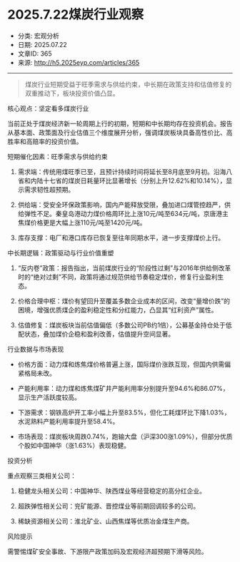 # 2025.7.22煤炭行业观察

- 分类: 宏观分析
- 日期: 2025.07.22
- 文章ID: 365
- 来源: http://h5.2025eyp.com/articles/365

---

> 煤炭行业短期受益于旺季需求与供给约束，中长期在政策支持和估值修复的双重推动下，板块投资价值凸显。

核心观点：坚定看多煤炭行业

当前正处于煤炭经济新一轮周期上行的初期，短期和中长期均存在投资机会。报告从基本面、政策面及行业估值三个维度展开分析，强调煤炭板块具备高性价比、高胜率和高赔率的投资价值。

短期催化因素：旺季需求与供给约束

1. 需求端：传统用煤旺季已至，且预计持续时间将延长至8月底至9月初。沿海八省和内陆十七省的煤炭日耗量环比显著增长（分别上升12.62%和10.14%），显示需求韧性超预期。

2. 供给端：受安全环保政策影响，国内产能释放受限，叠加进口煤管控趋严，供给弹性不足。秦皇岛港动力煤价格周环比上涨10元/吨至634元/吨，京唐港主焦煤价格更是大幅上涨110元/吨至1420元/吨。

3. 库存支撑：电厂和港口库存已恢复至往年同期水平，进一步支撑煤价上行。

中长期逻辑：政策驱动与行业价值重塑

1. “反内卷”政策：报告指出，当前煤炭行业的“阶段性过剩”与2016年供给侧改革时的“绝对过剩”不同，政策将通过规范供给节奏稳定煤价，修复行业盈利生态。

2. 价格合理中枢：煤价有望回升至覆盖多数企业成本的区间，改变“量增价跌”的困境，增强优质煤企的盈利稳定性和分红能力，凸显其“红利资产”属性。

3. 估值修复：煤炭板块当前估值偏低（多数公司PB约1倍），公募基金持仓处于低配状态，叠加煤价企稳和盈利改善，估值提升空间显著。

行业数据与市场表现

- 价格方面：动力煤和炼焦煤价格普遍上涨，国际煤价涨跌互现，但国内供需偏紧格局未改。

- 产能利用率：动力煤和炼焦煤矿井产能利用率分别提升至94.6%和86.07%，显示生产活跃度较高。

- 下游需求：钢铁高炉开工率小幅上升至83.5%，但化工耗煤环比下降1.03%，水泥熟料产能利用率提升至58.4%。

- 市场表现：煤炭板块周跌0.74%，跑输大盘（沪深300涨1.09%），但部分优质个股如中国神华（涨1.63%）表现稳健。

投资分析

重点观察三类相关公司：

1. 稳健龙头相关公司：中国神华、陕西煤业等经营稳定的高分红企业。

2. 超跌弹性相关公司：兖矿能源、晋控煤业等前期回调较多的公司。

3. 稀缺资源相关公司：淮北矿业、山西焦煤等优质冶金煤生产商。

风险提示

需警惕煤矿安全事故、下游限产政策加码及宏观经济超预期下滑等风险。
